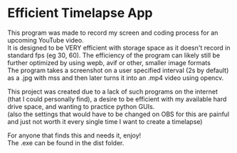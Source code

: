 # Efficient Timelapse App
This program was made to record my screen and coding process for an upcoming YouTube video.  <br/>
It is designed to be VERY efficient with storage space as it doesn't record in standard fps (eg 30, 60).
The efficiency of the program can likely still be further optimized by using wepb, avif or other, smaller image formats <br/>
The program takes a screenshot on a user specified interval (2s by default) as a .jpg with mss
and then later turns it into an .mp4 video using opencv.  <br/>

This project was created due to a lack of such programs on the internet (that I could personally find), a desire to be efficient with my available hard drive space, and wanting to practice python GUIs. <br/>
(also the settings that would have to be changed on OBS for this are painful and just not worth it every single time I want to create a timelapse)

For anyone that finds this and needs it, enjoy! <br/>
The .exe can be found in the dist folder.
